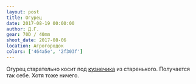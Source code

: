 ```yaml
---
layout: post
title: Огурец
date: 2017-08-19 00:00:00
author: Д.Г.
gear: 70D / 40mm
shoot_date: 2017-08-06
location: Агрогородок
colors: ['464a5e', '2f303f']
---
```

Огурец старательно косит под [кузнечика](https://www.dxfoto.ru/2015/09/20.html) из старенького. Получается так себе. Хотя тоже ничего.
